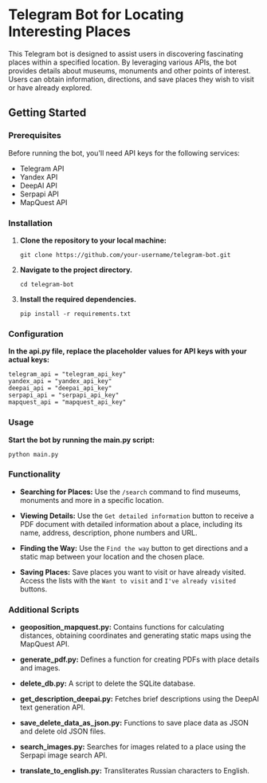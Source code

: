 # Telegram Bot for Locating Interesting Places

This Telegram bot is designed to assist users in discovering fascinating places within a specified location. By leveraging various APIs, the bot provides details about museums, monuments and other points of interest. Users can obtain information, directions, and save places they wish to visit or have already explored.

## Getting Started

### Prerequisites

Before running the bot, you'll need API keys for the following services:

- Telegram API
- Yandex API
- DeepAI API
- Serpapi API
- MapQuest API

### Installation

1. **Clone the repository to your local machine:**

   ```
   git clone https://github.com/your-username/telegram-bot.git
   ```
2. **Navigate to the project directory.**
   ```
   cd telegram-bot
   ```
3. **Install the required dependencies.**
   ```
   pip install -r requirements.txt
   ```

### Configuration

**In the api.py file, replace the placeholder values for API keys with your actual keys:**

   ```
   telegram_api = "telegram_api_key"
   yandex_api = "yandex_api_key"
   deepai_api = "deepai_api_key"
   serpapi_api = "serpapi_api_key"
   mapquest_api = "mapquest_api_key"
   ```
### Usage   
   
**Start the bot by running the main.py script:**

```
python main.py
```

### Functionality

- **Searching for Places:**
  Use the `/search` command to find museums, monuments and more in a specific location.

- **Viewing Details:**
  Use the `Get detailed information` button to receive a PDF document with detailed information about a place, including its name, address, description, phone numbers and URL.

- **Finding the Way:**
  Use the `Find the way` button to get directions and a static map between your location and the chosen place.

- **Saving Places:**
  Save places you want to visit or have already visited. Access the lists with the `Want to visit` and `I've already visited` buttons.

### Additional Scripts

- **geoposition_mapquest.py:**
  Contains functions for calculating distances, obtaining coordinates and generating static maps using the MapQuest API.

- **generate_pdf.py:**
  Defines a function for creating PDFs with place details and images.

- **delete_db.py:**
  A script to delete the SQLite database.

- **get_description_deepai.py:**
  Fetches brief descriptions using the DeepAI text generation API.

- **save_delete_data_as_json.py:**
  Functions to save place data as JSON and delete old JSON files.

- **search_images.py:**
  Searches for images related to a place using the Serpapi image search API.

- **translate_to_english.py:**
  Transliterates Russian characters to English.
